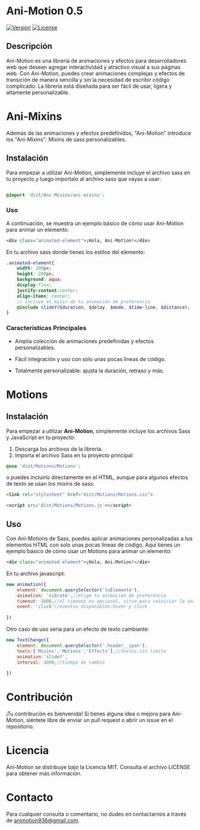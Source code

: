 # Ani-Motion 0.5

[![Version](https://img.shields.io/badge/version-0.5-blue)](https://github.com/isidro936/Ani-Motion)
[![License](https://img.shields.io/badge/license-MIT-green)](https://opensource.org/licenses/MIT)

## Descripción

Ani-Motion es una librería de animaciones y efectos para desarrolladores web que desean agregar interactividad y atractivo visual a sus páginas web. Con Ani-Motion, puedes crear animaciones complejas y efectos de transición de manera sencilla y sin la necesidad de escribir código complicado. La librería está diseñada para ser fácil de usar, ligera y altamente personalizable.


# Ani-Mixins

Además de las animaciones y efectos predefinidos, "Ani-Motion" introduce los "Ani-Mixins": Mixins de sass personalizables.

## Instalación
Para empezar a utilizar Ani-Motion, simplemente incluye el archivo sass en tu proyecto y luego importalo al archivo sass que vayas a usar:

``` scss

@import 'dist/Ani-Mixins/ani-mixins';

```
### Uso

A continuación, se muestra un ejemplo básico de cómo usar Ani-Motion para animar un elemento:

``` html
<div class="animated-element">¡Hola, Ani-Motion!</div>
```

En tu archivo sass donde tienes los estilos del elemento:

``` scss
.animated-element{
    width: 200px;
    height: 200px;
    background: aqua;
    display:flex;
    justify-content:center;
    align-items: center;
    // incluye el mixin de tu animacion de preferencia
    @include slideY($duration, $delay, $mode, $time-line, $distance);
}

```
### Características Principales

* Amplia colección de animaciones predefinidas y efectos personalizables.

* Fácil integración y uso con solo unas pocas líneas de código.

* Totalmente personalizable: ajusta la duración, retraso y más.

# Motions


## Instalación

Para empezar a utilizar **Ani-Motion**, simplemente incluye los archivos Sass y JavaScript en tu proyecto:

1. Descarga los archivos de la librería.
2. Importa el archivo Sass en tu proyecto principal:

```scss
@use 'dist/Motions/Motions';
```
o puedes incluirlo directamente en el HTML, aunque para algunos efectos de texto se usan los mixins de sass:

```html
<link rel="stylesheet" href="dist/Motions/Motions.css">
```

```html
<script src='dist/Motions/Motions.js'></script>
```

## Uso

Con Ani-Motions de Sass, puedes aplicar animaciones personalizadas a tus elementos HTML con solo unas pocas líneas de código. Aquí tienes un ejemplo básico de cómo usar un Motions para animar un elemento:

```html
<div class="animated-element">¡Hola, Ani-Motion!</div>

```

En tu archivo javascript:

```javascript
new animation({
    element: document.querySelector('tuElemento'),
    animation: 'vibrate',//elige tu animacion de preferencia
    timeout: 1000,//el timeout es opcional, sirve para reiniciar la animación
    event: 'click'//eventos disponibles:hover y click
    
})
```
Otro caso de uso seria para un efecto de texto cambiante:

```javascript
new TextChange({
    element: document.querySelector('.header__span'),
    texts:['Mixins','Motions','Effects'],//textos sin limite
    animation:'slideY',
    interval: 3000,//tiempo de cambio
    
})
```
# Contribución

¡Tu contribución es bienvenida! Si tienes alguna idea o mejora para Ani-Motion, siéntete libre de enviar un pull request o abrir un issue en el repositorio.

# Licencia
Ani-Motion se distribuye bajo la Licencia MIT. Consulta el archivo LICENSE para obtener más información.

# Contacto

Para cualquier consulta o comentario, no dudes en contactarnos a través de animotion936@gmail.com.




